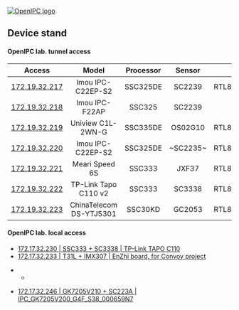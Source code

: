[![OpenIPC logo][logo]][site_basic]

## Device stand


#### OpenIPC lab. tunnel access

| Access                                                       | Model                     | Processor     | Sensor      |  WiFi          | Ethernet | Flash   |
| :----------------------------------------------------------: | :-----------------------: | :-----------: | :---------: | :------------: | :------: | :-----: |
| [172.19.32.217](http://172.19.32.217:85/cgi-bin/preview.cgi) | Imou IPC-C22EP-S2         | SSC325DE      | SC2239      | RTL8188FU_USB  | No       | NAND    |
| [172.19.32.218](http://172.19.32.218:85/cgi-bin/preview.cgi) | Imou IPC-F22AP            | SSC325        | SC2239      | No             | Yes      | NOR_?   |
| [172.19.32.219](http://172.19.32.219:85/cgi-bin/preview.cgi) | Uniview C1L-2WN-G         | SSC335DE      | OS02G10     | RTL8188FU_USB  | Yes      | NOR_16M |
| [172.19.32.220](http://172.19.32.220:85/cgi-bin/preview.cgi) | Imou IPC-C22EP-S2         | SSC325DE      | ~SC2235~    | RTL8188FU_USB  | No       | NAND    |
| [172.19.32.221](http://172.19.32.221:85/cgi-bin/preview.cgi) | Meari Speed 6S            | SSC333        | JXF37       | RTL8188FU_USB  | No       | NOR_16M |  
| [172.19.32.222](http://172.19.32.222:85/cgi-bin/preview.cgi) | TP-Link Tapo C110 v2      | SSC333        | SC3338      | RTL8188FU_USB  | No       | NOR_8M  | 
| [172.19.32.223](http://172.19.32.223:85/cgi-bin/preview.cgi) | ChinaTelecom DS-YTJ5301   | SSC30KD       | GC2053      | RTL8188FU_USB  | Yes      | NOR_16M |


#### OpenIPC lab. local access

- [172.17.32.230 | SSC333 + SC3338 | TP-Link TAPO C110](http://172.17.32.230:85/cgi-bin/preview.cgi)
- [172.17.32.233 | T31L + IMX307 | EnZhi board, for Convoy project](http://172.17.32.233:85/cgi-bin/preview.cgi)
* -
- [172.17.32.246 | GK7205V210 + SC223A | IPC_GK7205V200_G4F_S38_000659N7](http://172.17.32.246/uuid.html)


[logo]: https://openipc.org/assets/openipc-logo-black.svg
[site_basic]: https://openipc.org
[telegram_en]: https://t.me/OpenIPC
